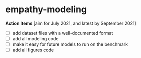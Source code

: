 # empathy-modeling

**Action Items** [aim for July 2021, and latest by September 2021]
- [ ] add dataset files with a well-documented format
- [ ] add all modeling code
- [ ] make it easy for future models to run on the benchmark 
- [ ] add all figures code
